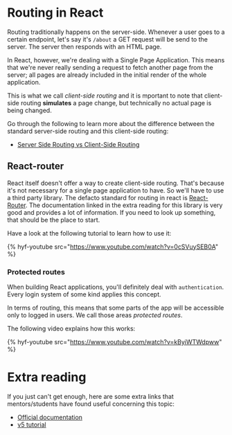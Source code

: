 # Routing in React

Routing traditionally happens on the server-side. Whenever a user goes to a certain endpoint, let's say it's `/about` a GET request will be send to the server. The server then responds with an HTML page.

In React, however, we're dealing with a Single Page Application. This means that we're never really sending a request to fetch another page from the server; all pages are already included in the initial render of the whole application.

This is what we call _client-side routing_ and it is mportant to note that client-side routing **simulates** a page change, but technically no actual page is being changed.

Go through the following to learn more about the difference between the standard server-side routing and this client-side routing:

- [Server Side Routing vs Client-Side Routing](https://www.codementor.io/chinemeremnwoga/server-side-routing-vs-client-side-routing-yne57eq9a)

## React-router

React itself doesn't offer a way to create client-side routing. That's because it's not necessary for a single page application to have. So we'll have to use a third party library. The defacto standard for routing in react is [React-Router](https://github.com/remix-run/react-router). The documentation linked in the extra reading for this library is very good and provides a lot of information. If you need to look up something, that should be the place to start.

Have a look at the following tutorial to learn how to use it:

{% hyf-youtube src="https://www.youtube.com/watch?v=0cSVuySEB0A" %}

### Protected routes

When building React applications, you'll definitely deal with `authentication`. Every login system of some kind applies this concept.

In terms of routing, this means that some parts of the app will be accessible only to logged in users. We call those areas _protected routes_.

The following video explains how this works:

{% hyf-youtube src="https://www.youtube.com/watch?v=kByiWTWdpww" %}

# Extra reading

If you just can't get enough, here are some extra links that mentors/students have found useful concerning this topic:

- [Official documentation](https://reactrouter.com/web/guides/quick-start)
- [v5 tutorial]({https://www.youtube.com/watch?v=Law7wfdg_ls)
